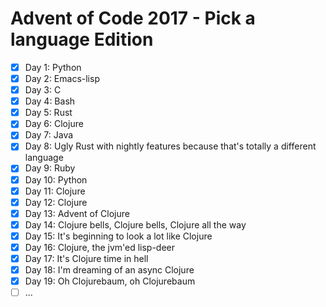 # Advent of Code 2017 - Pick a language Edition

- [x] Day 1: Python
- [x] Day 2: Emacs-lisp
- [x] Day 3: C
- [x] Day 4: Bash
- [x] Day 5: Rust
- [x] Day 6: Clojure
- [x] Day 7: Java
- [x] Day 8: Ugly Rust with nightly features because that's totally a different language
- [x] Day 9: Ruby
- [x] Day 10: Python
- [x] Day 11: Clojure
- [x] Day 12: Clojure
- [x] Day 13: Advent of Clojure
- [x] Day 14: Clojure bells, Clojure bells, Clojure all the way
- [x] Day 15: It's beginning to look a lot like Clojure
- [x] Day 16: Clojure, the jvm'ed lisp-deer
- [x] Day 17: It's Clojure time in hell
- [x] Day 18: I'm dreaming of an async Clojure
- [x] Day 19: Oh Clojurebaum, oh Clojurebaum
- [ ] ...
